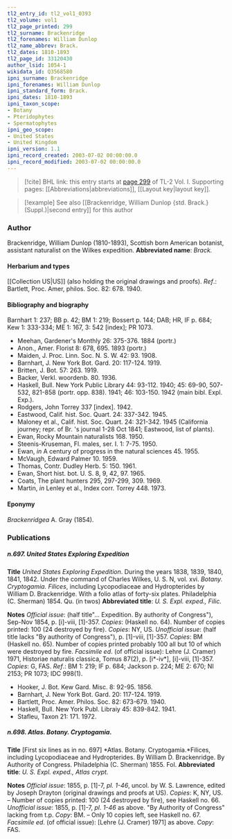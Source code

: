 ```yaml
---
tl2_entry_id: tl2_vol1_0393
tl2_volume: vol1
tl2_page_printed: 299
tl2_surname: Brackenridge
tl2_forenames: William Dunlop
tl2_name_abbrev: Brack.
tl2_dates: 1810-1893
tl2_page_id: 33120430
author_lsid: 1054-1
wikidata_id: Q3568580
ipni_surname: Brackenridge
ipni_forenames: William Dunlop
ipni_standard_form: Brack.
ipni_dates: 1810-1893
ipni_taxon_scope: 
- Botany
- Pteridophytes
- Spermatophytes
ipni_geo_scope: 
- United States
- United Kingdom
ipni_version: 1.1
ipni_record_created: 2003-07-02 00:00:00.0
ipni_record_modified: 2003-07-02 00:00:00.0
---
```



> [!cite] BHL link: this entry starts at [page 299](https://www.biodiversitylibrary.org/page/33120430) of TL-2 Vol. I.
> Supporting pages: [[Abbreviations|abbreviations]], [[Layout key|layout key]].

> [!example] See also [[Brackenridge, William Dunlop {std. Brack.} (Suppl.)|second entry]] for this author

### Author

Brackenridge, William Dunlop (1810-1893), Scottish born American botanist, assistant naturalist on the Wilkes expedition. 
**Abbreviated name**: *Brack.*

#### Herbarium and types

[[Collection US|US]] (also holding the original drawings and proofs).
*Ref*.: Bartlett, Proc. Amer, philos. Soc. 82: 678. 1940.

#### Bibliography and biography

Barnhart 1: 237; BB p. 42; BM 1: 219; Bossert p. 144; DAB; HR, IF p. 684; Kew 1: 333-334; ME 1: 167, 3: 542 \[index\]; PR 1073.
- Meehan, Gardener's Monthly 26: 375-376. 1884 (portr.)
- Anon., Amer. Florist 8: 678, 695. 1893 (portr.)
- Maiden, J. Proc. Linn. Soc. N. S. W. 42: 93. 1908.
- Barnhart, J. New York Bot. Gard. 20: 117-124. 1919.
- Britten, J. Bot. 57: 263. 1919.
- Backer, Verkl. woordenb. 80. 1936.
- Haskell, Bull. New York Public Library 44: 93-112. 1940; 45: 69-90, 507-532, 821-858 (portr. opp. 838). 1941; 46: 103-150. 1942 (main bibl. Expl. Exp.).
- Rodgers, John Torrey 337 \[index\]. 1942.
- Eastwood, Calif. hist. Soc. Quart. 24: 337-342. 1945.
- Maloney et al., Calif. hist. Soc. Quart. 24: 321-342. 1945 (California journey; repr. of Br. 's journal 1-28 Oct 1841; Eastwood, list of plants).
- Ewan, Rocky Mountain naturalists 168. 1950.
- Steenis-Kruseman, Fl. males, ser. I. 1: 7-75. 1950.
- Ewan, *in* A century of progress in the natural sciences 45. 1955.
- McVaugh, Edward Palmer 10. 1959.
- Thomas, Contr. Dudley Herb. 5: 150. 1961.
- Ewan, Short hist. bot. U. S. 8, 9, 42, 97. 1965.
- Coats, The plant hunters 295, 297-299, 309. 1969.
- Martin, *in* Lenley et al., Index corr. Torrey 448. 1973.

#### Eponymy

*Brackenridgea* A. Gray (1854).

### Publications

##### n.697. United States Exploring Expedition

**Title**
*United States Exploring Expedition*. During the years 1838, 1839, 1840, 1841, 1842. Under the command of Charles Wilkes, U. S. N, vol. xvi. *Botany. Cryptogamia. Filices*, including Lycopodiaceae and Hydropterides by William D. Brackenridge. With a folio atlas of forty-six plates. Philadelphia (C. Sherman) 1854. Qu. (in twos)
**Abbreviated title**: *U. S. Expl. exped., Filic.*

**Notes**
*Official issue*: (half title"... Expedition. By authority of Congress"), Sep-Nov 1854, p. \[i\]-viii, \[1\]-357. *Copies*: (Haskell no. 64). Number of copies printed: 100 (24 destroyed by fire). *Copies*: NY, US.
*Unofficial issue*: (half title lacks "By authority of Congress"), p. \[1\]-viii, \[1\]-357. *Copies*: BM (Haskell no. 65). Number of copies printed probably 100 all but 10 of which were destroyed by fire.
*Facsimile ed*. (of official issue): Lehre (J. Cramer) 1971, Historiae naturalis classica, Tomus 87(2), p. \[i\*-iv\*\], \[i\]-viii, \[1\]-357. *Copies*: G, FAS.
*Ref*.: BM 1: 219; IF p. 684; Jackson p. 224; ME 2: 670; NI 2153; PR 1073; IDC 998(1).
- Hooker, J. Bot. Kew Gard. Misc. 8: 92-95. 1856.
- Barnhart, J. New York Bot. Gard. 20: 117-124. 1919.
- Bartlett, Proc. Amer. Philos. Soc. 82: 673-679. 1940.
- Haskell, Bull. New York Publ. Libraiy 45: 839-842. 1941.
- Stafleu, Taxon 21: 171. 1972.

##### n.698. Atlas. Botany. Cryptogamia.

**Title**
\[First six lines as in no. 697\] *Atlas. Botany. Cryptogamia.*Filices, including Lycopodiaceae and Hydropterides. By William D. Brackenridge. By Authority of Congress. Philadelphia (C. Sherman) 1855. Fol.
**Abbreviated title**: *U. S. Expl. exped., Atlas crypt.*

**Notes**
*Official issue*: 1855, p. \[1\]-7, *pl. 1-46*, uncol. by W. S. Lawrence, edited by Joseph Drayton (original drawings and proofs at US). *Copies*: K, NY, US. – Number of copies printed: 100 (24 destroyed by fire), see Haskell no. 66.
*Unofficial issue*: 1855, p. \[1\]-7, *pl. 1-46* as above. "By Authority of Congress" lacking from t.p. *Copy*: BM. – Only 10 copies left, see Haskell no. 67.
*Facsimile ed*. (of official issue): \[Lehre (J. Cramer) 1971\] as above. *Copy*: FAS.

